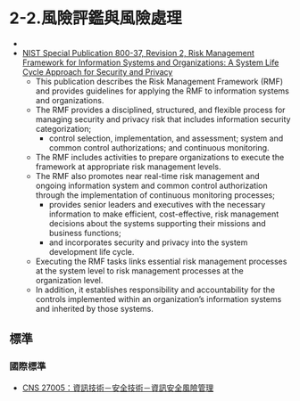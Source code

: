 # 2-2.風險評鑑與風險處理

- []()
- [NIST Special Publication 800-37, Revision 2, Risk Management Framework for Information Systems and Organizations: A System Life Cycle Approach for Security and Privacy](https://nvlpubs.nist.gov/nistpubs/SpecialPublications/NIST.SP.800-37r2.pdf)
  - This publication describes the Risk Management Framework (RMF) and provides guidelines for applying the RMF to information systems and organizations. 
  - The RMF provides a disciplined, structured, and flexible process for managing security and privacy risk that includes information security categorization; 
    - control selection, implementation, and assessment; system and common control authorizations; and continuous monitoring. 
  - The RMF includes activities to prepare organizations to execute the framework at appropriate risk management levels. 
  - The RMF also promotes near real-time risk management and ongoing information system and common control authorization through the implementation of continuous monitoring processes; 
    - provides senior leaders and executives with the necessary information to make efficient, cost-effective, risk management decisions about the systems supporting their missions and business functions; 
    - and incorporates security and privacy into the system development life cycle. 
  - Executing the RMF tasks links essential risk management processes at the system level to risk management processes at the organization level. 
  - In addition, it establishes responsibility and accountability for the controls implemented within an organization’s information systems and inherited by those systems. 


## 標準

### 國際標準

- [CNS 27005：資訊技術－安全技術－資訊安全風險管理]()
